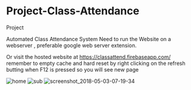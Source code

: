 # Project-Class-Attendance
Project 

Automated Class Attendance System
Need to run the Website on a webserver , preferable google web server extension.

Or visit the hosted website at https://classattend.firebaseapp.com/  remember to empty cache and hard reset by right clicking on the refresh butting when F12 is pressed so you will see new page

![home](https://user-images.githubusercontent.com/17114163/39574223-5839055a-4ea4-11e8-9f04-f0f9b3036536.png)
![sub](https://user-images.githubusercontent.com/17114163/39574224-5852deee-4ea4-11e8-921c-8e7da830b15c.png)
![screenshot_2018-05-03-07-19-34](https://user-images.githubusercontent.com/17114163/39574291-99e54c0c-4ea4-11e8-9cdf-3772f314e5d4.png)
